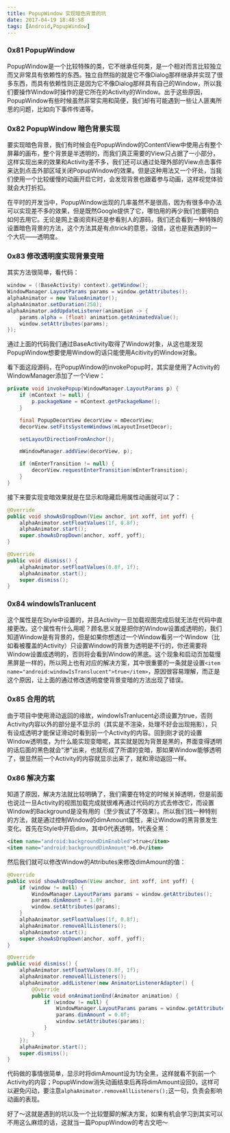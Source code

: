 ```yaml
---
title: PopupWindow 实现暗色背景的坑
date: 2017-04-19 18:48:58
tags: [Android,PopupWindow]
---
```


### 0x81 PopupWindow

PopupWindow是一个比较特殊的类，它不继承任何类，是一个相对而言比较独立而又非常具有依赖性的东西。独立自然指的就是它不像Dialog那样继承并实现了很多东西，而具有依赖性则正是因为它不像Dialog那样具有自己的Window，所以我们要操作Window时操作的是它所在的Activity的Window。出于这些原因，PopupWindow有些时候虽然非常实用和简便，我们却有可能遇到一些让人匪夷所思的问题，比如向下事件传递等。

### 0x82 PopupWindow 暗色背景实现

要实现暗色背景，我们有时候会在PopupWindow的ContentView中使用占有整个屏幕的画布，整个背景是半透明的，而我们真正需要的View只占据了一小部分，这样实现出来的效果和Activity差不多，我们还可以通过处理外部的View点击事件来达到点击外部区域关闭PopupWindow的效果。但是这种用法又一个坏处，当我们使用一个比较缓慢的动画开启它时，会发现背景也跟着参与动画，这样视觉体验就会大打折扣。

在平时的开发当中，PopupWindow出现的几率虽然不是很高，因为有很多中办法可以实现差不多的效果，但是既然Google提供了它，哪怕用的再少我们也要明白如何去用它。无论是网上查阅资料还是参看别人的源码，我们还会看到一种特殊的设置暗色背景的方法，这个方法其是有点trick的意思，没错，这也是我遇到的一个大坑——透明度。

<!--more-->

### 0x83 修改透明度实现背景变暗

其实方法很简单，看代码：

```Java
window = ((BaseActivity) context).getWindow();
WindowManager.LayoutParams params = window.getAttributes();
alphaAnimator = new ValueAnimator();
alphaAnimator.setDuration(250);
alphaAnimator.addUpdateListener(animation -> {
    params.alpha = (float) animation.getAnimatedValue();
    window.setAttributes(params);
});
```

通过上面的代码我们通过BaseActivity取得了Window对象，从这也能发现PopupWindow想要使用Window的话只能使用Acitivity的Window对象。

看下面这段源码，在PopupWindow的invokePopup时，其实是使用了Activity的WindowManager添加了一个View：

```Java
private void invokePopup(WindowManager.LayoutParams p) {
    if (mContext != null) {
        p.packageName = mContext.getPackageName();
    }

    final PopupDecorView decorView = mDecorView;
    decorView.setFitsSystemWindows(mLayoutInsetDecor);

    setLayoutDirectionFromAnchor();

    mWindowManager.addView(decorView, p);

    if (mEnterTransition != null) {
        decorView.requestEnterTransition(mEnterTransition);
    }
}
```

接下来要实现变暗效果就是在显示和隐藏启用属性动画就可以了：

```Java
@Override
public void showAsDropDown(View anchor, int xoff, int yoff) {
    alphaAnimator.setFloatValues(1f, 0.8f);
    alphaAnimator.start();
    super.showAsDropDown(anchor, xoff, yoff);
}

@Override
public void dismiss() {
    alphaAnimator.setFloatValues(0.8f, 1f);
    alphaAnimator.start();
    super.dismiss();
}
```

### 0x84 windowIsTranlucent

这个属性是在Style中设置的，并且Activity一旦加载视图完成后就无法在代码中直接更改。这个属性有什么用呢？顾名思义就是把你的Window设置成透明的，我们知道Window是有背景的，但是如果你想透过一个Window看另一个Window（比如看被覆盖的Activity）只设置Window的背景为透明是不行的，你还需要将Window设置成透明的，否则将会看到Window的黑底。这个现象和启动页加载慢黑屏是一样的，所以网上也有对应的解决方案，其中很重要的一条就是设置`<item name="android:windowIsTranslucent">true</item>`，原因很容易理解，而正是这个原因，让上面的通过修改透明度使背景变暗的方法出现了错误。

### 0x85 合用的坑

由于项目中使用滑动返回的缘故，windowIsTranlucent必须设置为true，否则Activity内容以外的部分是不显示的（其实是不渲染，处理不好会出现拖影），只有设成透明才能保证滑动时看到前一个Activity的内容。回到刚才说的设置Window透明度，为什么能实现变暗呢，其实就是因为背景是黑的，界面变得透明的话后面的黑色就会“渗”出来，也就形成了所谓的变暗，那如果Window能够透明了，很显然前一个Activity的内容就显示出来了，就和滑动返回一样。

### 0x86 解决方案

知道了原因，解决方法就比较明确了，我们需要在特定的时候关掉透明，但是前面也说过一旦Activity的视图加载完成就很难再通过代码的方式去修改它，而设置Window的Background是没有用的（至少我试了不效果）。所以我们找一种特别的方法，就是通过控制Window的dimAmount属性，来让Window的黑背景发生变化。首先在Style中开启dim，其中0代表透明，1代表全黑：

```XML
<item name="android:backgroundDimEnabled">true</item>
<item name="android:backgroundDimAmount">0.0</item>
```

然后我们就可以修改Window的Attributes来修改dimAmount的值：

```Java
@Override
public void showAsDropDown(View anchor, int xoff, int yoff) {
    if (window != null) {
        WindowManager.LayoutParams params = window.getAttributes();
        params.dimAmount = 1.0f;
        window.setAttributes(params);
    }
    alphaAnimator.setFloatValues(1f, 0.8f);
    alphaAnimator.removeAllListeners();
    alphaAnimator.start();
    super.showAsDropDown(anchor, xoff, yoff);
}

@Override
public void dismiss() {
    alphaAnimator.setFloatValues(0.8f, 1f);
    alphaAnimator.removeAllListeners();
    alphaAnimator.addListener(new AnimatorListenerAdapter() {
        @Override
        public void onAnimationEnd(Animator animation) {
            if (window != null) {
                WindowManager.LayoutParams params = window.getAttributes();
                params.dimAmount = 0.0f;
                window.setAttributes(params);
            }
        }
    });
    alphaAnimator.start();
    super.dismiss();
}
```

代码做的事情很简单，显示时将dimAmount设为1为全黑，这样就看不到前一个Activity的内容；PopupWindow消失动画结束后再将dimAmount设回0，这样可以避免闪动，要注意`alphaAnimator.removeAllListeners();`这一句，负责会影响动画的表现。

好了～这就是遇到的坑以及一个比较蹩脚的解决方案，如果有机会学习到其实可以不用这么麻烦的话，这就当一篇PopupWindow的考古文吧～
